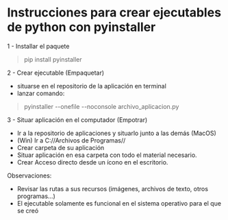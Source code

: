 # Instrucciones para crear ejecutables de python con pyinstaller

1 - Installar el paquete
> pip install pyinstaller

2 - Crear ejecutable (Empaquetar)
+ situarse en el repositorio de la aplicación en terminal
+ lanzar comando:
> pyinstaller --onefile --noconsole archivo_aplicacion.py

3 - Situar aplicación en el computador (Empotrar)
+ Ir a la repositorio de aplicaciones y situarlo junto a las demás (MacOS)
+ (Win) Ir a C://Archivos de Programas//
+ Crear carpeta de su aplicación
+ Situar aplicación en esa carpeta con todo el material necesario.
+ Crear Acceso directo desde un ícono en el escritorio.


Observaciones:
- Revisar las rutas a sus recursos (imágenes, archivos de texto, otros programas...)
- El ejecutable solamente es funcional en el sistema operativo para el que se creó